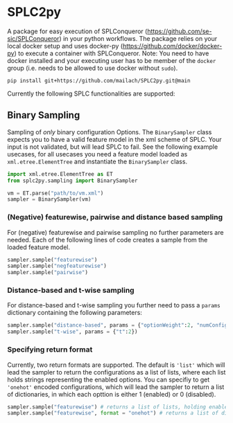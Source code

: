 # SPLC2py

A package for easy execution of SPLConqueror (https://github.com/se-sic/SPLConqueror) in your python workflows. The package relies on your local docker setup and uses docker-py (https://github.com/docker/docker-py) to execute a container with SPLConqueror. Note: You need to have docker installed and your executing user has to be member of the `docker` group (i.e. needs to be allowed to use docker without `sudo`).

```
pip install git+https://github.com/mailach/SPLC2py.git@main 
```

Currently the following SPLC functionalities are supported:


## Binary Sampling
Sampling of *only* binary configuration Options. The `BinarySampler` class expects you to have a valid feature model in the xml scheme of SPLC. Your input is not validated, but will lead SPLC to fail. See the following example usecases, for all usecases you need a feature model loaded as `xml.etree.ElementTree` and instantiate the `BinarySampler` class.

```python
import xml.etree.ElementTree as ET
from splc2py.sampling import BinarySampler

vm = ET.parse("path/to/vm.xml")
sampler = BinarySampler(vm)
```

### (Negative) featurewise, pairwise and distance based sampling
For (negative) featurewise and pairwise sampling no further parameters are needed. Each of the following lines of code creates a sample from the loaded feature model.

```python
sampler.sample("featurewise")
sampler.sample("negfeaturewise")
sampler.sample("pairwise")
```

### Distance-based and t-wise sampling
For distance-based and t-wise sampling you further need to pass a `params` dictionary containing the following parameters:
```python
sampler.sample("distance-based", params = {"optionWeight":2, "numConfigs":3})
sampler.sample("t-wise", params = {"t":2})
```

### Specifying return format
Currently, two return formats are supported. The default is `'list'` which will lead the sampler to return the configurations as a list of lists, where each list holds strings representing the enabled options. You can specifiy to get `'onehot'` encoded configurations, which will lead the sampler to return a list of dictionaries, in which each opttion is either 1 (enabled) or 0 (disabled). 

```python
sampler.sample("featurewise") # returns a list of lists, holding enabled options
sampler.sample("featurewise", format = "onehot") # returns a list of dictionaries with option: 1 if enabled(option) else 0
```